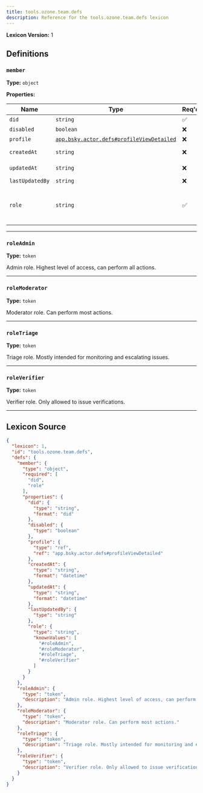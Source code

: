 ```yaml
---
title: tools.ozone.team.defs
description: Reference for the tools.ozone.team.defs lexicon
---
```

**Lexicon Version:** 1

## Definitions

<a name="member"></a>
### `member`

**Type:** `object`

**Properties:**

| Name | Type | Req'd  | Description | Constraints |
|------|------|----------|-------------|-------------|
| `did` | `string` | ✅  |  | Format: `did` |
| `disabled` | `boolean` | ❌  |  |  |
| `profile` | [`app.bsky.actor.defs#profileViewDetailed`](/lexicons/app/bsky/actor/app-bsky-actor-defs#profileviewdetailed) | ❌  |  |  |
| `createdAt` | `string` | ❌  |  | Format: `datetime` |
| `updatedAt` | `string` | ❌  |  | Format: `datetime` |
| `lastUpdatedBy` | `string` | ❌  |  |  |
| `role` | `string` | ✅  |  | Known Values: `#roleAdmin`, `#roleModerator`, `#roleTriage`, `#roleVerifier` |

---

<a name="roleadmin"></a>
### `roleAdmin`

**Type:** `token`

Admin role. Highest level of access, can perform all actions.


---

<a name="rolemoderator"></a>
### `roleModerator`

**Type:** `token`

Moderator role. Can perform most actions.


---

<a name="roletriage"></a>
### `roleTriage`

**Type:** `token`

Triage role. Mostly intended for monitoring and escalating issues.


---

<a name="roleverifier"></a>
### `roleVerifier`

**Type:** `token`

Verifier role. Only allowed to issue verifications.


---

## Lexicon Source
```json
{
  "lexicon": 1,
  "id": "tools.ozone.team.defs",
  "defs": {
    "member": {
      "type": "object",
      "required": [
        "did",
        "role"
      ],
      "properties": {
        "did": {
          "type": "string",
          "format": "did"
        },
        "disabled": {
          "type": "boolean"
        },
        "profile": {
          "type": "ref",
          "ref": "app.bsky.actor.defs#profileViewDetailed"
        },
        "createdAt": {
          "type": "string",
          "format": "datetime"
        },
        "updatedAt": {
          "type": "string",
          "format": "datetime"
        },
        "lastUpdatedBy": {
          "type": "string"
        },
        "role": {
          "type": "string",
          "knownValues": [
            "#roleAdmin",
            "#roleModerator",
            "#roleTriage",
            "#roleVerifier"
          ]
        }
      }
    },
    "roleAdmin": {
      "type": "token",
      "description": "Admin role. Highest level of access, can perform all actions."
    },
    "roleModerator": {
      "type": "token",
      "description": "Moderator role. Can perform most actions."
    },
    "roleTriage": {
      "type": "token",
      "description": "Triage role. Mostly intended for monitoring and escalating issues."
    },
    "roleVerifier": {
      "type": "token",
      "description": "Verifier role. Only allowed to issue verifications."
    }
  }
}
```
